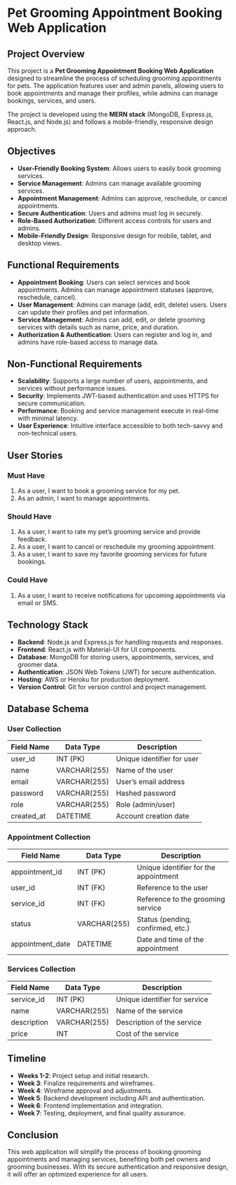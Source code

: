 # Pet Grooming Appointment Booking Web Application

## Project Overview
This project is a **Pet Grooming Appointment Booking Web Application** designed to streamline the process of scheduling grooming appointments for pets. The application features user and admin panels, allowing users to book appointments and manage their profiles, while admins can manage bookings, services, and users.

The project is developed using the **MERN stack** (MongoDB, Express.js, React.js, and Node.js) and follows a mobile-friendly, responsive design approach.

## Objectives
- **User-Friendly Booking System**: Allows users to easily book grooming services.
- **Service Management**: Admins can manage available grooming services.
- **Appointment Management**: Admins can approve, reschedule, or cancel appointments.
- **Secure Authentication**: Users and admins must log in securely.
- **Role-Based Authorization**: Different access controls for users and admins.
- **Mobile-Friendly Design**: Responsive design for mobile, tablet, and desktop views.

## Functional Requirements
- **Appointment Booking**: Users can select services and book appointments. Admins can manage appointment statuses (approve, reschedule, cancel).
- **User Management**: Admins can manage (add, edit, delete) users. Users can update their profiles and pet information.
- **Service Management**: Admins can add, edit, or delete grooming services with details such as name, price, and duration.
- **Authorization & Authentication**: Users can register and log in, and admins have role-based access to manage data.

## Non-Functional Requirements
- **Scalability**: Supports a large number of users, appointments, and services without performance issues.
- **Security**: Implements JWT-based authentication and uses HTTPS for secure communication.
- **Performance**: Booking and service management execute in real-time with minimal latency.
- **User Experience**: Intuitive interface accessible to both tech-savvy and non-technical users.

## User Stories

### Must Have
1. As a user, I want to book a grooming service for my pet.
2. As an admin, I want to manage appointments.

### Should Have
1. As a user, I want to rate my pet’s grooming service and provide feedback.
2. As a user, I want to cancel or reschedule my grooming appointment.
3. As a user, I want to save my favorite grooming services for future bookings.

### Could Have
1. As a user, I want to receive notifications for upcoming appointments via email or SMS.

## Technology Stack
- **Backend**: Node.js and Express.js for handling requests and responses.
- **Frontend**: React.js with Material-UI for UI components.
- **Database**: MongoDB for storing users, appointments, services, and groomer data.
- **Authentication**: JSON Web Tokens (JWT) for secure authentication.
- **Hosting**: AWS or Heroku for production deployment.
- **Version Control**: Git for version control and project management.

## Database Schema

### User Collection
| Field Name  | Data Type  | Description                |
|-------------|------------|----------------------------|
| user_id     | INT (PK)   | Unique identifier for user  |
| name        | VARCHAR(255)| Name of the user           |
| email       | VARCHAR(255)| User’s email address       |
| password    | VARCHAR(255)| Hashed password            |
| role        | VARCHAR(255)| Role (admin/user)          |
| created_at  | DATETIME   | Account creation date       |

### Appointment Collection
| Field Name       | Data Type   | Description                        |
|------------------|-------------|------------------------------------|
| appointment_id   | INT (PK)    | Unique identifier for the appointment |
| user_id          | INT (FK)    | Reference to the user              |
| service_id       | INT (FK)    | Reference to the grooming service  |
| status           | VARCHAR(255)| Status (pending, confirmed, etc.)  |
| appointment_date | DATETIME    | Date and time of the appointment   |

### Services Collection
| Field Name | Data Type   | Description               |
|------------|-------------|---------------------------|
| service_id | INT (PK)    | Unique identifier for service |
| name       | VARCHAR(255)| Name of the service        |
| description| VARCHAR(255)| Description of the service |
| price      | INT         | Cost of the service        |

## Timeline
- **Weeks 1-2**: Project setup and initial research.
- **Week 3**: Finalize requirements and wireframes.
- **Week 4**: Wireframe approval and adjustments.
- **Week 5**: Backend development including API and authentication.
- **Week 6**: Frontend implementation and integration.
- **Week 7**: Testing, deployment, and final quality assurance.

## Conclusion
This web application will simplify the process of booking grooming appointments and managing services, benefiting both pet owners and grooming businesses. With its secure authentication and responsive design, it will offer an optimized experience for all users.
